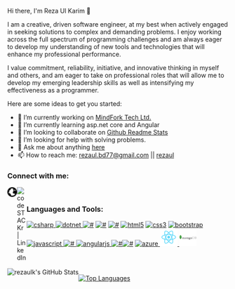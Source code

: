  Hi there, I'm Reza Ul Karim 👋

<!--
**rezaulk/rezaulk** is a ✨ _special_ ✨ repository because its `README.md` (this file) appears on your GitHub profile.
-->

I am a creative, driven software engineer, at my best when actively engaged in seeking solutions to complex and demanding problems. I enjoy working across the full spectrum of programming challenges and am always eager to develop my understanding of new tools and technologies that will enhance my professional performance.

I value commitment, reliability, initiative, and innovative thinking in myself and others, and am eager to take on professional roles that will allow me to develop my emerging leadership skills as well as intensifying my effectiveness as a programmer. 


Here are some ideas to get you started:

- 🔭 I’m currently working on [MindFork Tech Ltd.](https://www.mindfork.tech/)
- 🌱 I’m currently learning asp.net core and Angular
- 👯 I’m looking to collaborate on [Github Readme Stats](https://github.com/rezaulk/github-readme-stats)
- 🤔 I’m looking for help with solving problems.
- 💬 Ask me about anything [here](https://github.com/rezaulk/rezaulk/issues)
- 📫 How to reach me: rezaul.bd77@gmail.com || [rezaul][website]
 

### Connect with me:

[<img align="left" alt="codeSTACKr.com" width="22px" src="https://raw.githubusercontent.com/iconic/open-iconic/master/svg/globe.svg" />][website]
[<img align="left" alt="codeSTACKr | LinkedIn" width="22px" src="https://cdn.jsdelivr.net/npm/simple-icons@v3/icons/linkedin.svg" />][linkedin]
 

<br />

### Languages and Tools:

<p align="left">
<a href="https://www.w3schools.com/cs/" target="_blank"> <img src="https://devicons.github.io/devicon/devicon.git/icons/csharp/csharp-original.svg" alt="csharp" width="40" height="40" /> </a>
<a href="https://dotnet.microsoft.com/" target="_blank"> <img src="https://devicons.github.io/devicon/devicon.git/icons/dot-net/dot-net-original-wordmark.svg" alt="dotnet" width="40" height="40" /> </a>
<a href="#" target="_blank"><img src="https://devicon.dev/devicon.git/icons/visualstudio/visualstudio-plain.svg" alt="#" width="40" height="40" /></a>
<a href="#" target="_blank"><img src="https://devicon.dev/devicon.git/icons/git/git-original.svg" alt="#" width="40" height="40" /></a>
<a href="#" target="_blank"><img src="https://devicon.dev/devicon.git/icons/github/github-original-wordmark.svg" alt="#" width="40" height="40" /></a>
<a href="https://www.w3.org/html/" target="_blank"><img src="https://devicons.github.io/devicon/devicon.git/icons/html5/html5-original-wordmark.svg" alt="html5" width="40" height="40" /></a>
<a href="https://www.w3schools.com/css/" target="_blank"><img src="https://devicons.github.io/devicon/devicon.git/icons/css3/css3-original-wordmark.svg" alt="css3" width="40" height="40" /></a>
<a href="https://getbootstrap.com" target="_blank"> <img src="https://devicons.github.io/devicon/devicon.git/icons/bootstrap/bootstrap-plain.svg" alt="bootstrap" width="40" height="40" /> </a>
<a href="https://developer.mozilla.org/en-US/docs/Web/JavaScript" target="_blank"> <img src="https://devicons.github.io/devicon/devicon.git/icons/javascript/javascript-original.svg" alt="javascript" width="40" height="40" /> </a>
</a><a href="#" target="_blank"><img src="https://devicon.dev/devicon.git/icons/jquery/jquery-original-wordmark.svg" alt="#" width="40" height="40" /></a><a href="https://angular.io" target="_blank"> <img src="https://devicons.github.io/devicon/devicon.git/icons/angularjs/angularjs-original.svg" alt="angularjs" width="40" height="40" /> </a>
<a href="#" target="_blank"><img src="https://cdn.worldvectorlogo.com/logos/microsoft-sql-server.svg" alt="#" width="40" height="40" /></a><a href="#" target="_blank"><img src="https://devicon.dev/devicon.git/icons/heroku/heroku-plain-wordmark.svg" alt="#" width="40" height="40" /></a>
<a href="https://azure.microsoft.com/en-in/" target="_blank"> <img src="https://www.vectorlogo.zone/logos/microsoft_azure/microsoft_azure-icon.svg" alt="azure" width="40" height="40" /> </a>
<a href="https://azure.microsoft.com/en-in/" target="_blank"> <img src="https://raw.githubusercontent.com/github/explore/80688e429a7d4ef2fca1e82350fe8e3517d3494d/topics/react/react.png" alt="azure" width="40" height="40" /> </a>
<a href="https://azure.microsoft.com/en-in/" target="_blank"> <img src="https://raw.githubusercontent.com/github/explore/80688e429a7d4ef2fca1e82350fe8e3517d3494d/topics/mongodb/mongodb.png" alt="azure" width="40" height="40" /> </a>
</p>
 
<br>
<br>


  <img align="left" alt="rezaulk's GitHub Stats" src="https://github-readme-stats.vercel.app/api?username=rezaulk&show_icons=true" />

[![Top Languages](https://github-readme-stats.vercel.app/api/top-langs/?username=rezaulk&layout=compact)]()


[website]: https://rezaulk.me/
[linkedin]: https://www.linkedin.com/in/reza-ul-karim/


